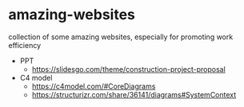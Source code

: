 # amazing-websites
collection of some amazing websites, especially for promoting work efficiency

- PPT
  - https://slidesgo.com/theme/construction-project-proposal
- C4 model
  - https://c4model.com/#CoreDiagrams
  - https://structurizr.com/share/36141/diagrams#SystemContext
  
